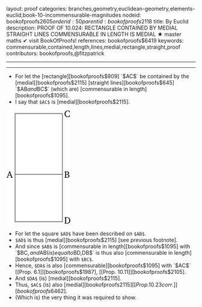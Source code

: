 layout: proof
categories: branches,geometry,euclidean-geometry,elements-euclid,book-10-incommensurable-magnitudes
nodeid: bookofproofs$2605
orderid: 50
parentid: bookofproofs$2118
title: By Euclid
description: PROOF OF 10.024: RECTANGLE CONTAINED BY MEDIAL STRAIGHT LINES COMMENSURABLE IN LENGTH IS MEDIAL &#9733; master maths &#10004; visit BookOfProofs!
references: bookofproofs$6419
keywords: commensurable,contained,length,lines,medial,rectangle,straight,proof
contributors: bookofproofs,@fitzpatrick

---


---



* For let the [rectangle][bookofproofs$909] `$AC$` be contained by the [medial][bookofproofs$2115] [straight lines][bookofproofs$645] `$AB$` and `$BC$` (which are) [commensurable in length][bookofproofs$1095].
* I say that `$AC$` is [medial][bookofproofs$2115].

![fig024e](https://github.com/bookofproofs/bookofproofs.github.io/blob/main/_sources/_assets/images/euclid/Book10/fig024e.png?raw=true)

* For let the square `$AD$` have been described on `$AB$`.
* `$AD$` is thus [medial][bookofproofs$2115] [see previous footnote].
* And since `$AB$` is [commensurable in length][bookofproofs$1095] with `$BC$`, and `$AB$` (is) equal to `$BD$`, `$DB$` is thus also [commensurable in length][bookofproofs$1095] with `$BC$`.
* Hence, `$DA$` is also [commensurable][bookofproofs$1095] with `$AC$` [[Prop. 6.1]][bookofproofs$1987], [[Prop. 10.11]][bookofproofs$2105].
* And `$DA$` (is) [medial][bookofproofs$2115].
* Thus, `$AC$` (is) also [medial][bookofproofs$2115] [ [Prop. 10.23 corr.] ][bookofproofs$6462].
* (Which is) the very thing it was required to show.
